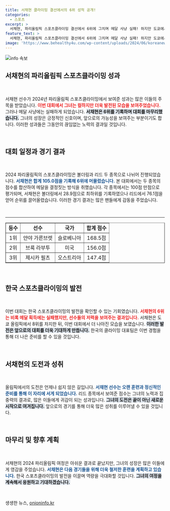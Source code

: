 ```yaml
---
title: 서채현 클라이밍 결선에서의 6위 성적 공개!
categories:
  - 스포츠
excerpt: >
  서채현, 파리올림픽 스포츠클라이밍 결선에서 6위에 그치며 메달 사냥 실패! 하지만 도쿄에서의 8위보다 성장한 모습으로 귀국길에 올라. 한국 클라이밍의 희망을 담은 그녀의 도전이 끝났다!
feature_text: >
  서채현, 파리올림픽 스포츠클라이밍 결선에서 6위에 그치며 메달 사냥 실패! 하지만 도쿄에서의 8위보다 성장한 모습으로 귀국길에 올라. 한국 클라이밍의 희망을 담은 그녀의 도전이 끝났다!
image: 'https://www.behealthy4u.com/wp-content/uploads/2024/06/koreanews.jpg'
---
```


<p><img src="https://www.behealthy4u.com/wp-content/uploads/2024/06/koreanews.jpg" alt="info 속보" /></p>

<h2 data-ke-size="size26">서채현의 파리올림픽 스포츠클라이밍 성과</h2>

<p data-ke-size="size16">&nbsp;</p>

<p>서채현 선수가 2024년 파리올림픽 스포츠클라이밍에서 보여준 성과는 많은 이들의 주목을 받았습니다. <b><span style="color: #ee2323;">이번 대회에서 그녀는 컬하지만 더욱 발전된 모습을 보여주었습니다.</span></b> 그러나 메달 사냥에는 실패하게 되었습니다. <b><span style="background-color: #21538527;">서채현은 6위를 기록하며 대회를 마무리했습니다.</span></b> 그녀의 성장은 긍정적인 신호이며, 앞으로의 가능성을 보여주는 부분이기도 합니다. 이러한 성과들은 그동안의 끊임없는 노력의 결과일 것입니다. </p>

<p data-ke-size="size16">&nbsp;</p>

<h2 data-ke-size="size26">대회 일정과 경기 결과</h2>

<p data-ke-size="size16">&nbsp;</p>

<p>2024 파리올림픽의 스포츠클라이밍은 볼더링과 리드 두 종목으로 나뉘어 진행되었습니다. <b><span style="color: #1a5490;">서채현은 합계 105.0점을 기록해 6위에 머물렀습니다.</span></b> 본 대회에서는 두 종목의 점수를 합산하여 메달을 결정짓는 방식을 취했습니다. 각 종목에서는 100점 만점으로 평가되며, 서채현은 볼더링에서 28.9점으로 최하위를 기록하였으나 리드에서 76.1점을 얻어 순위를 끌어올렸습니다. 이러한 경기 결과는 많은 팬들에게 감동을 주었습니다. </p>

<p data-ke-size="size16">&nbsp;</p>

<hr>

<table style="border-collapse: collapse; width: 100%;" border="1">
  <tbody>
    <tr style="height: 17px;">
      <td style="text-align: center; height: 17px;"><b>등수</b></td>
      <td style="text-align: center; height: 17px;"><b>선수</b></td>
      <td style="text-align: center; height: 17px;"><b>국가</b></td>
      <td style="text-align: center; height: 17px;"><b>합계 점수</b></td>
    </tr>
    <tr style="height: 17px;">
      <td style="text-align: center; height: 17px;">1위</td>
      <td style="text-align: center; height: 17px;">얀야 가른브렛</td>
      <td style="text-align: center; height: 17px;">슬로베니아</td>
      <td style="text-align: center; height: 17px;">168.5점</td>
    </tr>
    <tr style="height: 17px;">
      <td style="text-align: center; height: 17px;">2위</td>
      <td style="text-align: center; height: 17px;">브룩 라부투</td>
      <td style="text-align: center; height: 17px;">미국</td>
      <td style="text-align: center; height: 17px;">156.0점</td>
    </tr>
    <tr style="height: 17px;">
      <td style="text-align: center; height: 17px;">3위</td>
      <td style="text-align: center; height: 17px;">제시카 필츠</td>
      <td style="text-align: center; height: 17px;">오스트리아</td>
      <td style="text-align: center; height: 17px;">147.4점</td>
    </tr>
  </tbody>
</table>

<p data-ke-size="size16">&nbsp;</p>

<h2 data-ke-size="size26">한국 스포츠클라이밍의 발전</h2>

<p data-ke-size="size16">&nbsp;</p>

<p>이번 대회는 한국 스포츠클라이밍의 발전을 확인할 수 있는 기회였습니다. <b><span style="color: #ee2323;">서채현의 6위는 비록 메달 획득에는 실패했지만, 선수들의 저력을 보여주는 결과입니다.</span></b> 서채현은 도쿄 올림픽에서 8위를 차지한 뒤, 이번 대회에서 더 나아진 모습을 보였습니다. <b><span style="background-color: #21538527;">이러한 발전은 앞으로의 대회를 더욱 기대하게 만듭니다.</span></b> 한국의 클라이밍 대표팀은 이번 경험을 통해 더 나은 준비를 할 수 있을 것입니다. </p>

<p data-ke-size="size16">&nbsp;</p>

<h2 data-ke-size="size26">서채현의 도전과 성취</h2>

<p data-ke-size="size16">&nbsp;</p>

<p>올림픽에서의 도전은 언제나 쉽지 않은 길입니다. <b><span style="color: #1a5490;">서채현 선수는 오랜 훈련과 정신적인 준비를 통해 이 자리에 서게 되었습니다.</span></b> 리드 종목에서 보여준 점수는 그녀의 노력과 집중력의 결과로, 많은 이들에게 귀감이 되는 성과입니다. <b><span style="background-color: #21538527;">그녀의 도전은 끝이 아닌 새로운 시작으로 여겨집니다.</span></b> 앞으로의 경기를 통해 더욱 많은 성취를 이루어낼 수 있을 것입니다. </p>

<p data-ke-size="size16">&nbsp;</p>

<h2 data-ke-size="size26">마무리 및 향후 계획</h2>

<p data-ke-size="size16">&nbsp;</p>

<p>서채현의 2024 파리올림픽 여정은 아쉬운 결과로 끝났지만, 그녀의 성장은 많은 이들에게 영감을 주었습니다. <b><span style="color: #1a5490;">서채현은 다음 경기들을 위해 더욱 철저한 훈련을 계획하고 있습니다.</span></b> 한국 스포츠클라이밍의 발전을 이끌며 역량을 극대화할 것입니다. <b><span style="background-color: #21538527;">그녀의 여정을 계속해서 응원하고 기대하겠습니다.</span></b> </p>

<p data-ke-size="size16">&nbsp;</p>
생생한 뉴스, <a href="https://onioninfo.kr" rel="dofollow">onioninfo.kr</a>


